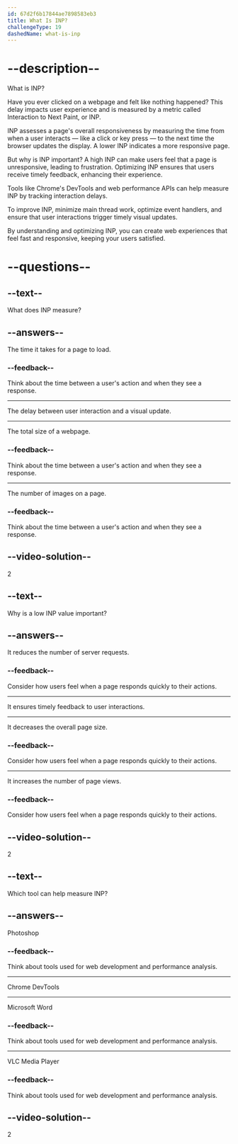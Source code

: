 ```yaml
---
id: 67d2f6b17844ae7898583eb3
title: What Is INP?
challengeType: 19
dashedName: what-is-inp
---
```


# --description--

What is INP?

Have you ever clicked on a webpage and felt like nothing happened? This delay impacts user experience and is measured by a metric called Interaction to Next Paint, or INP.

INP assesses a page's overall responsiveness by measuring the time from when a user interacts — like a click or key press — to the next time the browser updates the display. A lower INP indicates a more responsive page.

But why is INP important? A high INP can make users feel that a page is unresponsive, leading to frustration. Optimizing INP ensures that users receive timely feedback, enhancing their experience.

Tools like Chrome's DevTools and web performance APIs can help measure INP by tracking interaction delays.

To improve INP, minimize main thread work, optimize event handlers, and ensure that user interactions trigger timely visual updates.

By understanding and optimizing INP, you can create web experiences that feel fast and responsive, keeping your users satisfied.

# --questions--

## --text--

What does INP measure?

## --answers--

The time it takes for a page to load.

### --feedback--

Think about the time between a user's action and when they see a response.

---

The delay between user interaction and a visual update.

---

The total size of a webpage.

### --feedback--

Think about the time between a user's action and when they see a response.

---

The number of images on a page.

### --feedback--

Think about the time between a user's action and when they see a response.

## --video-solution--

2

## --text--

Why is a low INP value important?

## --answers--

It reduces the number of server requests.

### --feedback--

Consider how users feel when a page responds quickly to their actions.

---

It ensures timely feedback to user interactions.

---

It decreases the overall page size.

### --feedback--

Consider how users feel when a page responds quickly to their actions.

---

It increases the number of page views.

### --feedback--

Consider how users feel when a page responds quickly to their actions.

## --video-solution--

2

## --text--

Which tool can help measure INP?

## --answers--

Photoshop

### --feedback--

Think about tools used for web development and performance analysis.

---

Chrome DevTools

---

Microsoft Word

### --feedback--

Think about tools used for web development and performance analysis.

---

VLC Media Player

### --feedback--

Think about tools used for web development and performance analysis.

## --video-solution--

2
